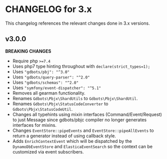 # CHANGELOG for 3.x
This changelog references the relevant changes done in 3.x versions.


## v3.0.0
__BREAKING CHANGES__

* Require php `>=7.4`
* Uses php7 type hinting throughout with `declare(strict_types=1);`
* Uses `"gdbots/pbj": "^3.0"`
* Uses `"gdbots/query-parser": "^2.0"`
* Uses `"gdbots/schemas": "^2.0"`
* Uses `"symfony/event-dispatcher": "^5.1"`
* Removes all gearman functionality.
* Renames `Gdbots\Pbjx\ShardUtils` to `Gdbots\Pbjx\ShardUtil`.
* Renames `Gdbots\Pbjx\StatusCodeConverter` to `Gdbots\Pbjx\StatusCodeUtil`.
* Changes all typehints using mixin interfaces (Command/Event/Request) to just Message since gdbots/pbjc compiler no longer generates interfaces for mixins.
* Changes `EventStore::pipeEvents` and `EventStore::pipeAllEvents` to return a generator instead of using callback style.
* Adds `EnrichContextEvent` which will be dispatched by the `DynamoDbEventStore` and `ElasticaEventSearch` so the context can be customized via event subscribers.
